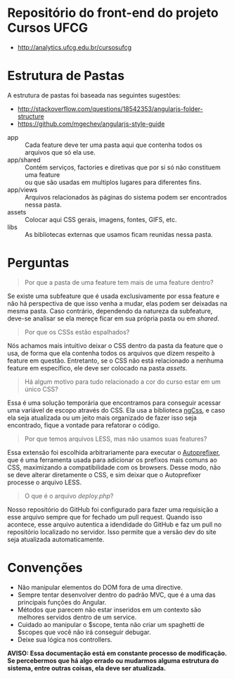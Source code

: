 # Repositório do front-end do projeto Cursos UFCG 
* http://analytics.ufcg.edu.br/cursosufcg

# Estrutura de Pastas

A estrutura de pastas foi baseada nas seguintes sugestões:
* http://stackoverflow.com/questions/18542353/angularjs-folder-structure
* https://github.com/mgechev/angularjs-style-guide

<dl>
   <dt> app </dt>
   <dd> Cada feature deve ter uma pasta aqui que contenha todos os arquivos que só ela use. </dd>

   <dt> app/shared </dt>
   <dd> Contém serviços, factories e diretivas que por si só não constituem uma feature
   <br> ou que são usadas em multiplos lugares para diferentes fins. </dd>

   <dt> app/views </dt>
   <dd> Arquivos relacionados às páginas do sistema podem ser encontrados nessa pasta. </dd>

   <dt> assets </dt>
   <dd> Colocar aqui CSS gerais, imagens, fontes, GIFS, etc.  </dd>

   <dt> libs </dt>
   <dd> As bibliotecas externas que usamos ficam reunidas nessa pasta. </dd>
</dl>

# Perguntas

> Por que a pasta de uma feature tem mais de uma feature dentro?

Se existe uma subfeature que é usada exclusivamente por essa feature e não há perspectiva de que isso venha a
mudar, elas podem ser deixadas na mesma pasta. Caso contrário, dependendo da natureza da subfeature, deve-se
analisar se ela mereçe ficar em sua própria pasta ou em *shared*.

> Por que os CSSs estão espalhados?

Nós achamos mais intuitivo deixar o CSS dentro da pasta da feature que o usa, de forma que ela contenha
todos os arquivos que dizem respeito à feature em questão. Entretanto, se o CSS não está relacionado a
nenhuma feature em específico, ele deve ser colocado na pasta *assets*.

> Há algum motivo para tudo relacionado a cor do curso estar em um único CSS?

Essa é uma solução temporária que encontramos para conseguir acessar uma variável de escopo através do CSS.
Ela usa a biblioteca [ngCss](http://opensourcetaekwondo.com/ngcss/), e caso ela seja atualizada ou um jeito
mais organizado de fazer isso seja encontrado, fique a vontade para refatorar o código.

> Por que temos arquivos LESS, mas não usamos suas features?

Essa extensão foi escolhida arbitrariamente para executar o [Autoprefixer](https://github.com/postcss/autoprefixer),
que é uma ferramenta usada para adicionar os prefixos mais comuns ao CSS, maximizando a compatibilidade com os browsers.
Desse modo, não se deve alterar diretamente o CSS, e sim deixar que o Autoprefixer processe o arquivo LESS.

> O que é o arquivo *deploy.php*?

Nosso repositório do GitHub foi configurado para fazer uma requisição a esse arquivo sempre que for fechado um pull request.
Quando isso acontece, esse arquivo autentica a idendidade do GitHub e faz um pull no repositório localizado no servidor.
Isso permite que a versão dev do site seja atualizada automaticamente.

# Convenções

* Não manipular elementos do DOM fora de uma directive.
* Sempre tentar desenvolver dentro do padrão MVC, que é a uma das principais funções do Angular.
* Métodos que parecem não estar inseridos em um contexto são melhores servidos dentro de um service.
* Cuidado ao manipular o $scope, tenta não criar um spaghetti de $scopes que você não irá conseguir debugar.
* Deixe sua lógica nos controllers.

**AVISO: Essa documentação está em constante processo de modificação. Se percebermos que há algo errado ou mudarmos
alguma estrutura do sistema, entre outras coisas, ela deve ser atualizada.**
